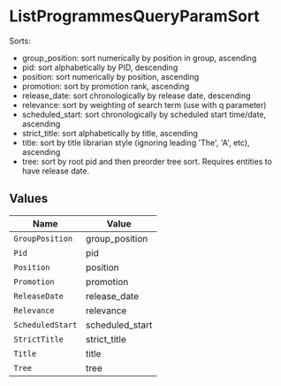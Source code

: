 # ListProgrammesQueryParamSort

Sorts:
* group_position: sort numerically by position in group, ascending
* pid: sort alphabetically by PID, descending
* position: sort numerically by position, ascending
* promotion: sort by promotion rank, ascending
* release_date: sort chronologically by release date, descending
* relevance: sort by weighting of search term (use with q parameter)
* scheduled_start: sort chronologically by scheduled start time/date, ascending
* strict_title: sort alphabetically by title, ascending
* title: sort by title librarian style (ignoring leading 'The', 'A', etc), ascending
* tree: sort by root pid and then preorder tree sort. Requires entities to have release date.



## Values

| Name             | Value            |
| ---------------- | ---------------- |
| `GroupPosition`  | group_position   |
| `Pid`            | pid              |
| `Position`       | position         |
| `Promotion`      | promotion        |
| `ReleaseDate`    | release_date     |
| `Relevance`      | relevance        |
| `ScheduledStart` | scheduled_start  |
| `StrictTitle`    | strict_title     |
| `Title`          | title            |
| `Tree`           | tree             |